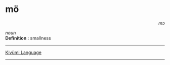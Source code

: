 
# mö

<div align="right"><i>mɔ</i></div>

*noun*  
**Definition :** smallness  

---

[Kivümi Language](../README.md)

---
